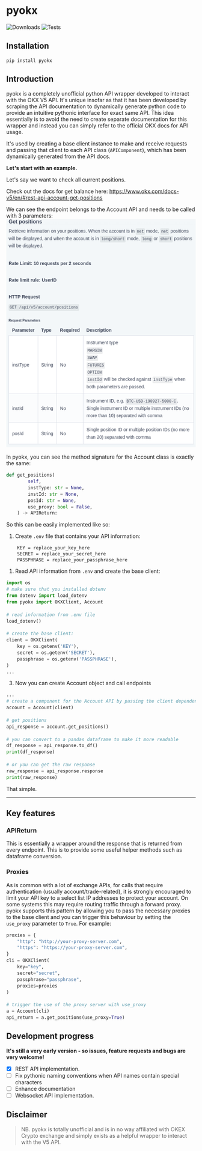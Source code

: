 # pyokx 
![Downloads](https://img.shields.io/pypi/dm/pyokx) 
![Tests](https://github.com/nicelgueta/pyokx/actions/workflows/pyokx.yml/badge.svg)
## Installation

```shell
pip install pyokx
```

## Introduction

pyokx is a completely unofficial python API wrapper developed to interact with the OKX V5 API. 
It's unique insofar as that it has been developed by scraping the API documentation to dynamically generate python code to provide an intuitive
pythonic interface for exact same API. This idea essentially is to avoid the need to create separate documentation for this wrapper and instead you can simply refer to the official OKX docs for API usage.

It's used by creating a base client instance to make and receive requests and passing that client to each API class (`APIComponent`), which has been dynamically generated from the API docs.


**Let's start with an example.**

Let's say we want to check all current positions.

Check out the docs for get balance here: https://www.okx.com/docs-v5/en/#rest-api-account-get-positions

We can see the endpoint belongs to the Account API and needs to be called with 3 parameters:
![OKX-docs](get-pos.png)

In pyokx, you can see the method signature for the Account class is exactly the same:
```python
def get_positions(
        self,
        instType: str = None,
        instId: str = None,
        posId: str = None,
        use_proxy: bool = False,
    ) -> APIReturn:
```

So this can be easily implemented like so:

1. Create `.env` file that contains your API information:
```
    KEY = replace_your_key_here
    SECRET = replace_your_secret_here
    PASSPHRASE = replace_your_passphrase_here
```

1. Read API information from `.env` and create the base client:
```python
import os
# make sure that you installed dotenv
from dotenv import load_dotenv
from pyokx import OKXClient, Account

# read information from .env file
load_dotenv()

# create the base client:
client = OKXClient(
    key = os.getenv('KEY'),
    secret = os.getenv('SECRET'),
    passphrase = os.getenv('PASSPHRASE'),
)
...
```

3. Now you can create Account object and call endpoints
```python
...
# create a component for the Account API by passing the client dependency
account = Account(client)

# get positions
api_response = account.get_positions()

# you can convert to a pandas dataframe to make it more readable
df_response = api_response.to_df()
print(df_response)

# or you can get the raw response
raw_response = api_response.response
print(raw_response)
```

That simple.

______


## Key features

### APIReturn

This is essentially a wrapper around the response that is returned from every endpoint. This is to provide some useful helper methods such as dataframe conversion.

### Proxies

As is common with a lot of exchange APIs, for calls that require authentication (usually account/trade-related), it is strongly encouraged to limit your API key to a select list IP addresses to protect your account. On some systems this may require routing traffic through a forward proxy. pyokx supports this pattern by allowing you to pass the necessary proxies to the base client and you can trigger this behaviour by setting the `use_proxy` parameter to `True`.
For example:
```python
proxies = {
    "http": "http://your-proxy-server.com",
    "https": "https://your-proxy-server.com",
}
cli = OKXClient(
    key="key",
    secret="secret",
    passphrase="passphrase",
    proxies=proxies
)

# trigger the use of the proxy server with use_proxy
a = Account(cli)
api_return = a.get_positions(use_proxy=True)

```

## Development progress

**It's still a very early version - so issues, feature requests and bugs are very welcome!**

- [x] REST API implementation.
- [ ] Fix pythonic naming conventions when API names contain special characters
- [ ] Enhance documentation
- [ ] Websocket API implementation. 

## Disclaimer
> NB. pyokx is totally unofficial and is in no way affiliated with OKEX Crypto exchange and simply exists as a helpful wrapper to interact with the V5 API.